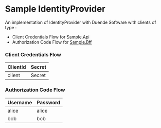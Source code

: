 # Sample IdentityProvider

An implementation of IdentityProvider with Duende Software with clients of type :
- Client Credentials Flow for [Sample.Api](https://github.com/kevsofr/Sample.Api)
- Authorization Code Flow for [Sample.Bff](https://github.com/kevsofr/Sample.Bff)

### Client Credentials Flow
| ClientId  | Secret    |
| ----------|-----------|
| client    | Secret    |

### Authorization Code Flow
| Username  | Password  |
| ----------|-----------|
| alice     | alice     |
| bob       | bob       |
